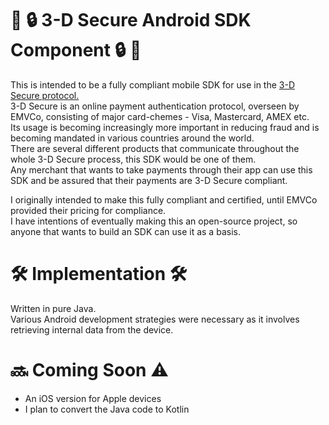 # 📱 🔒 3-D Secure Android SDK Component 🔒 📱

This is intended to be a fully compliant mobile SDK for use in the [3-D Secure protocol.](https://www.emvco.com/emv-technologies/3-d-secure/)  
3-D Secure is an online payment authentication protocol, overseen by EMVCo, consisting of major card-chemes - Visa, Mastercard, AMEX etc.  
Its usage is becoming increasingly more important in reducing fraud and is becoming mandated in various countries around the world.  
There are several different products that communicate throughout the whole 3-D Secure process, this SDK would be one of them.  
Any merchant that wants to take payments through their app can use this SDK and be assured that their payments are 3-D Secure compliant.

I originally intended to make this fully compliant and certified, until EMVCo provided their pricing for compliance.  
I have intentions of eventually making this an open-source project, so anyone that wants to build an SDK can use it as a basis.

# 🛠️ Implementation 🛠️

Written in pure Java.  
Various Android development strategies were necessary as it involves retrieving internal data from the device.

# 🔜 Coming Soon ⚠️
- An iOS version for Apple devices
- I plan to convert the Java code to Kotlin
